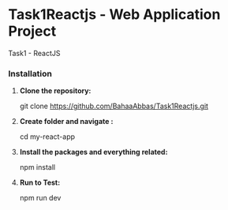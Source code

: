 # Task1Reactjs - Web Application Project
Task1 - ReactJS 

### Installation

1. **Clone the repository:**

   git clone https://github.com/BahaaAbbas/Task1Reactjs.git

2. **Create folder and navigate :**
   
   cd my-react-app

4. **Install the packages and everything related:**

   npm install

5. **Run to Test:**
   
   npm run dev

